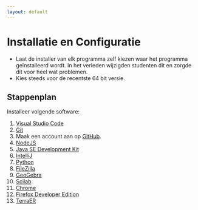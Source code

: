 ```yaml
---
layout: default
---
```

# Installatie en Configuratie

* Laat de installer van elk programma zelf kiezen waar het programma geïnstalleerd wordt.
  In het verleden wijzigden studenten dit en zorgde dit voor heel wat problemen.
* Kies steeds voor de recentste 64 bit versie.

## Stappenplan

Installeer volgende software:

1. [Visual Studio Code](./vscode/index.md)
2. [Git](./git/index.md)
3. Maak een account aan op [GitHub](./github/index.md).
4. [NodeJS](./nodejs/index.md)
5. [Java SE Development Kit](https://www.oracle.com/java/technologies/javase-jdk16-downloads.html)
6. [IntelliJ](./intellij/index.md)
7. [Python](./python/index.md)
8. [FileZilla](https://filezilla-project.org/download.php)
9. [GeoGebra](./geogebra/index.md)
10. [Scilab](https://www.scilab.org/)
11. [Chrome](https://www.google.com/chrome/)
12. [Firefox Developer Edition](https://www.mozilla.org/en-US/firefox/developer/)
13. [TerraER](./terra-er/index.md)